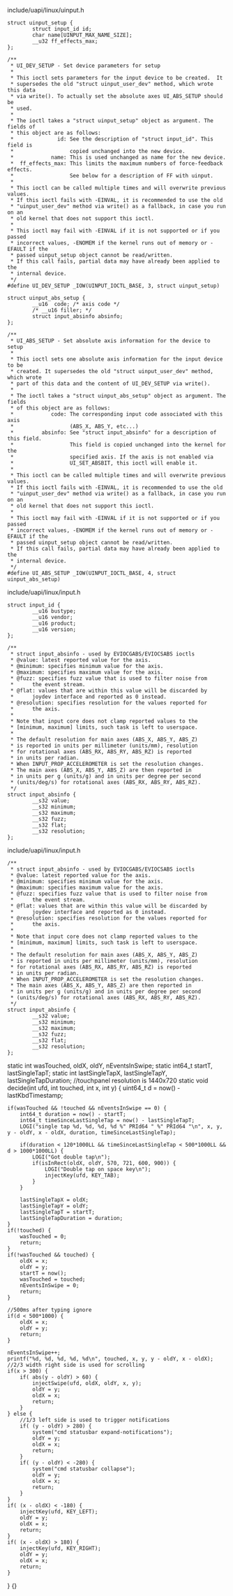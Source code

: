 include/uapi/linux/uinput.h
```
struct uinput_setup {
        struct input_id id;
        char name[UINPUT_MAX_NAME_SIZE];
        __u32 ff_effects_max;
};

/**
 * UI_DEV_SETUP - Set device parameters for setup
 *
 * This ioctl sets parameters for the input device to be created.  It
 * supersedes the old "struct uinput_user_dev" method, which wrote this data
 * via write(). To actually set the absolute axes UI_ABS_SETUP should be
 * used.
 *
 * The ioctl takes a "struct uinput_setup" object as argument. The fields of
 * this object are as follows:
 *              id: See the description of "struct input_id". This field is
 *                  copied unchanged into the new device.
 *            name: This is used unchanged as name for the new device.
 *  ff_effects_max: This limits the maximum numbers of force-feedback effects.
 *                  See below for a description of FF with uinput.
 *
 * This ioctl can be called multiple times and will overwrite previous values.
 * If this ioctl fails with -EINVAL, it is recommended to use the old
 * "uinput_user_dev" method via write() as a fallback, in case you run on an
 * old kernel that does not support this ioctl.
 *
 * This ioctl may fail with -EINVAL if it is not supported or if you passed
 * incorrect values, -ENOMEM if the kernel runs out of memory or -EFAULT if the
 * passed uinput_setup object cannot be read/written.
 * If this call fails, partial data may have already been applied to the
 * internal device.
 */
#define UI_DEV_SETUP _IOW(UINPUT_IOCTL_BASE, 3, struct uinput_setup)

struct uinput_abs_setup {
        __u16  code; /* axis code */
        /* __u16 filler; */
        struct input_absinfo absinfo;
};

/**
 * UI_ABS_SETUP - Set absolute axis information for the device to setup
 *
 * This ioctl sets one absolute axis information for the input device to be
 * created. It supersedes the old "struct uinput_user_dev" method, which wrote
 * part of this data and the content of UI_DEV_SETUP via write().
 *
 * The ioctl takes a "struct uinput_abs_setup" object as argument. The fields
 * of this object are as follows:
 *            code: The corresponding input code associated with this axis
 *                  (ABS_X, ABS_Y, etc...)
 *         absinfo: See "struct input_absinfo" for a description of this field.
 *                  This field is copied unchanged into the kernel for the
 *                  specified axis. If the axis is not enabled via
 *                  UI_SET_ABSBIT, this ioctl will enable it.
 *
 * This ioctl can be called multiple times and will overwrite previous values.
 * If this ioctl fails with -EINVAL, it is recommended to use the old
 * "uinput_user_dev" method via write() as a fallback, in case you run on an
 * old kernel that does not support this ioctl.
 *
 * This ioctl may fail with -EINVAL if it is not supported or if you passed
 * incorrect values, -ENOMEM if the kernel runs out of memory or -EFAULT if the
 * passed uinput_setup object cannot be read/written.
 * If this call fails, partial data may have already been applied to the
 * internal device.
 */
#define UI_ABS_SETUP _IOW(UINPUT_IOCTL_BASE, 4, struct uinput_abs_setup)
```

include/uapi/linux/input.h
```
struct input_id {
        __u16 bustype;
        __u16 vendor;
        __u16 product;
        __u16 version;
};

/**
 * struct input_absinfo - used by EVIOCGABS/EVIOCSABS ioctls
 * @value: latest reported value for the axis.
 * @minimum: specifies minimum value for the axis.
 * @maximum: specifies maximum value for the axis.
 * @fuzz: specifies fuzz value that is used to filter noise from
 *      the event stream.
 * @flat: values that are within this value will be discarded by
 *      joydev interface and reported as 0 instead.
 * @resolution: specifies resolution for the values reported for
 *      the axis.
 *
 * Note that input core does not clamp reported values to the
 * [minimum, maximum] limits, such task is left to userspace.
 *
 * The default resolution for main axes (ABS_X, ABS_Y, ABS_Z)
 * is reported in units per millimeter (units/mm), resolution
 * for rotational axes (ABS_RX, ABS_RY, ABS_RZ) is reported
 * in units per radian.
 * When INPUT_PROP_ACCELEROMETER is set the resolution changes.
 * The main axes (ABS_X, ABS_Y, ABS_Z) are then reported in
 * in units per g (units/g) and in units per degree per second
 * (units/deg/s) for rotational axes (ABS_RX, ABS_RY, ABS_RZ).
 */
struct input_absinfo {
        __s32 value;
        __s32 minimum;
        __s32 maximum;
        __s32 fuzz;
        __s32 flat;
        __s32 resolution;
};
```


include/uapi/linux/input.h
```
/**
 * struct input_absinfo - used by EVIOCGABS/EVIOCSABS ioctls
 * @value: latest reported value for the axis.
 * @minimum: specifies minimum value for the axis.
 * @maximum: specifies maximum value for the axis.
 * @fuzz: specifies fuzz value that is used to filter noise from
 *      the event stream.
 * @flat: values that are within this value will be discarded by
 *      joydev interface and reported as 0 instead.
 * @resolution: specifies resolution for the values reported for
 *      the axis.
 *
 * Note that input core does not clamp reported values to the
 * [minimum, maximum] limits, such task is left to userspace.
 *
 * The default resolution for main axes (ABS_X, ABS_Y, ABS_Z)
 * is reported in units per millimeter (units/mm), resolution
 * for rotational axes (ABS_RX, ABS_RY, ABS_RZ) is reported
 * in units per radian.
 * When INPUT_PROP_ACCELEROMETER is set the resolution changes.
 * The main axes (ABS_X, ABS_Y, ABS_Z) are then reported in
 * in units per g (units/g) and in units per degree per second
 * (units/deg/s) for rotational axes (ABS_RX, ABS_RY, ABS_RZ).
 */
struct input_absinfo {
        __s32 value;
        __s32 minimum;
        __s32 maximum;
        __s32 fuzz;
        __s32 flat;
        __s32 resolution;
};
```




static int wasTouched, oldX, oldY, nEventsInSwipe;
static int64_t startT, lastSingleTapT;
static int lastSingleTapX, lastSingleTapY, lastSingleTapDuration;
//touchpanel resolution is 1440x720
static void decide(int ufd, int touched, int x, int y) {
    uint64_t d = now() - lastKbdTimestamp;

    if(wasTouched && !touched && nEventsInSwipe == 0) {
        int64_t duration = now() - startT;
        int64_t timeSinceLastSingleTap = now() - lastSingleTapT;
        LOGI("single tap %d, %d, %d, %d %" PRId64 " %" PRId64 "\n", x, y, y - oldY, x - oldX, duration, timeSinceLastSingleTap);

        if(duration < 120*1000LL && timeSinceLastSingleTap < 500*1000LL && d > 1000*1000LL) {
            LOGI("Got double tap\n");
            if(isInRect(oldX, oldY, 570, 721, 600, 900)) {
                LOGI("Double tap on space key\n");
                injectKey(ufd, KEY_TAB);
            }
        }

        lastSingleTapX = oldX;
        lastSingleTapY = oldY;
        lastSingleTapT = startT;
        lastSingleTapDuration = duration;
    }
    if(!touched) {
        wasTouched = 0;
        return;
    }
    if(!wasTouched && touched) {
        oldX = x;
        oldY = y;
        startT = now();
        wasTouched = touched;
        nEventsInSwipe = 0;
        return;
    }

    //500ms after typing ignore
    if(d < 500*1000) {
        oldX = x;
        oldY = y;
        return;
    }

    nEventsInSwipe++;
    printf("%d, %d, %d, %d, %d\n", touched, x, y, y - oldY, x - oldX);
    //2/3 width right side is used for scrolling
    if(x > 300) {
        if( abs(y - oldY) > 60) {
            injectSwipe(ufd, oldX, oldY, x, y);
            oldY = y;
            oldX = x;
            return;
        }
    } else {
        //1/3 left side is used to trigger notifications
        if( (y - oldY) > 280) {
            system("cmd statusbar expand-notifications");
            oldY = y;
            oldX = x;
            return;
        }
        if( (y - oldY) < -280) {
            system("cmd statusbar collapse");
            oldY = y;
            oldX = x;
            return;
        }
    }
    if( (x - oldX) < -180) {
        injectKey(ufd, KEY_LEFT);
        oldY = y;
        oldX = x;
        return;
    }
    if( (x - oldX) > 180) {
        injectKey(ufd, KEY_RIGHT);
        oldY = y;
        oldX = x;
        return;
    }
}
{}
